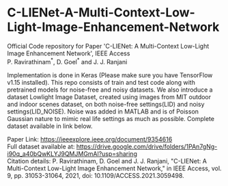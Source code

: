 # C-LIENet-A-Multi-Context-Low-Light-Image-Enhancement-Network
Official Code repository for Paper 'C-LIENet: A Multi-Context Low-Light Image Enhancement Network', IEEE Access   
P. Ravirathinam<sup>\*</sup>, D. Goel<sup>\*</sup> and J. J. Ranjani
  
Implementation is done in Keras (Please make sure you have TensorFlow v1.15 installed). This repo consists of train and test code along with pretrained models for noise-free and noisy datasets. We also introduce a dataset Lowlight Image Dataset, created using images from MIT outdoor and indoor scenes dataset, on both noise-free settings(LID) and noisy settings(LID_NOISE). Noise was added in MATLAB and is of Poisson Gaussian nature to mimic real life settings as much as possible. Complete dataset available in link below.

Paper Link: https://ieeexplore.ieee.org/document/9354616  
Full dataset available at: https://drive.google.com/drive/folders/1PAn7gNg-i90q_a40bQwKLYJ9QMJMGmAl?usp=sharing  
Citation details: P. Ravirathinam, D. Goel and J. J. Ranjani, "C-LIENet: A Multi-Context Low-Light Image Enhancement Network," in IEEE Access, vol. 9, pp. 31053-31064, 2021, doi: 10.1109/ACCESS.2021.3059498.

